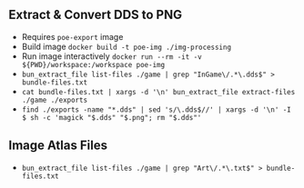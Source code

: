 ## Extract & Convert DDS to PNG

- Requires `poe-export` image
- Build image `docker build -t poe-img ./img-processing`
- Run image interactively `docker run --rm -it -v ${PWD}/workspace:/workspace poe-img`
- `bun_extract_file list-files ./game | grep "InGame\/.*\.dds$" > bundle-files.txt`
- `cat bundle-files.txt | xargs -d '\n' bun_extract_file extract-files ./game ./exports`
- `find ./exports -name "*.dds" | sed 's/\.dds$//' | xargs -d '\n' -I $ sh -c 'magick "$.dds" "$.png"; rm "$.dds"'`

## Image Atlas Files
- `bun_extract_file list-files ./game | grep "Art\/.*\.txt$" > bundle-files.txt`
